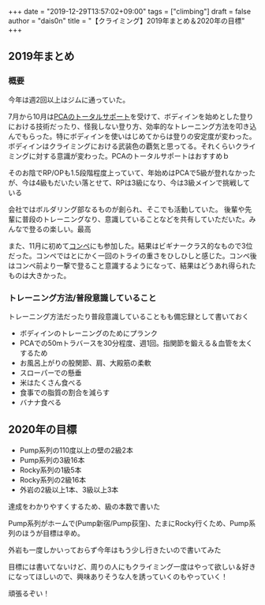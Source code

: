 +++
date = "2019-12-29T13:57:02+09:00"
tags = ["climbing"]
draft = false
author = "dais0n"
title = "【クライミング】2019年まとめ＆2020年の目標"
+++

## 2019年まとめ

### 概要
今年は週2回以上はジムに通っていた。

7月から10月は[PCAのトータルサポート](https://pump-climbing.com/pca/contactform/)を受けて、ボディインを始めとした登りにおける技術だったり、怪我しない登り方、効率的なトレーニング方法を叩き込んでもらった。特にボディインを使いはじめてからは登りの安定度が変わった。ボディインはクライミングにおける武装色の覇気と思ってる。それくらいクライミングに対する意識が変わった。PCAのトータルサポートはおすすめｂ

そのお陰でRP/OPも1.5段階程度上っていて、年始めはPCAで5級が登れなかったが、今は4級もだいたい落とせて、RPは3級になり、今は3級メインで挑戦している

会社ではボルダリング部なるものが創られ、そこでも活動していた。
後輩や先輩に普段のトレーニングなり、意識していることなどを共有していただいた。みんなで登るの楽しい。最高

また、11月に初めて[コンペ](https://beta-climbing.com/news/4th-anniversary-betacup/)にも参加した。結果はビギナークラス的なもので3位だった。コンペではとにかく一回のトライの重さをひしひしと感じた。コンペ後はコンペ前より一撃で登ること意識するようになって、結果はどうあれ得られたものは大きかった。

### トレーニング方法/普段意識していること

トレーニング方法だったり普段意識していることもも備忘録として書いておく

- ボディインのトレーニングのためにプランク
- PCAでの50mトラバースを30分程度、週1回。指関節を鍛える＆血管を太くするため
- お風呂上がりの股関節、肩、大殿筋の柔軟
- スローパーでの懸垂
- 米はたくさん食べる
- 食事での脂質の割合を減らす
- バナナ食べる

## 2020年の目標
- Pump系列の110度以上の壁の2級2本
- Pump系列の3級16本
- Rocky系列の1級5本
- Rocky系列の2級16本
- 外岩の2級以上1本、3級以上3本

達成をわかりやすくするため、級の本数で書いた

Pump系列がホームで(Pump新宿/Pump荻窪)、たまにRocky行くため、Pump系列のほうが目標は辛め。

外岩も一度しかいっておらず今年はもう少し行きたいので書いてみた

目標には書いてないけど、周りの人にもクライミング一度はやって欲しい＆好きになってほしいので、興味ありそうな人を誘っていくのもやっていく！

頑張るぞい！

